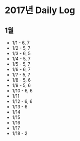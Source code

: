 # 2017년 Daily Log
## 1월
* 1/1 - 6, 7
* 1/2 - 5, 7
* 1/3 - 6, 5
* 1/4 - 5, 7
* 1/5 - 5, 7
* 1/6 - 6, 7
* 1/7 - 5, 7
* 1/8 - 5, 6
* 1/9 - 5, 6
* 1/10 - 6, 6
* 1/11
* 1/12 - 6, 6
* 1/13 - 6
* 1/14
* 1/15
* 1/16
* 1/17
* 1/18 - 2
